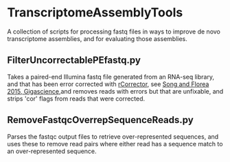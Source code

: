 # TranscriptomeAssemblyTools
A collection of scripts for processing fastq files in ways to improve de novo transcriptome assemblies, and for evaluating those assemblies.

## FilterUncorrectablePEfastq.py
Takes a paired-end Illumina fastq file generated from an RNA-seq library, and that has been error corrected with [rCorrector](https://github.com/mourisl/Rcorrector), see [Song and Florea 2015, Gigascience](https://gigascience.biomedcentral.com/articles/10.1186/s13742-015-0089-y),and removes reads with errors but that are unfixable, and strips 'cor' flags from reads that were corrected.

## RemoveFastqcOverrepSequenceReads.py
Parses the fastqc output files to retrieve over-represented sequences, and uses these to remove read pairs where either read has a sequence match to an over-represented sequence.
